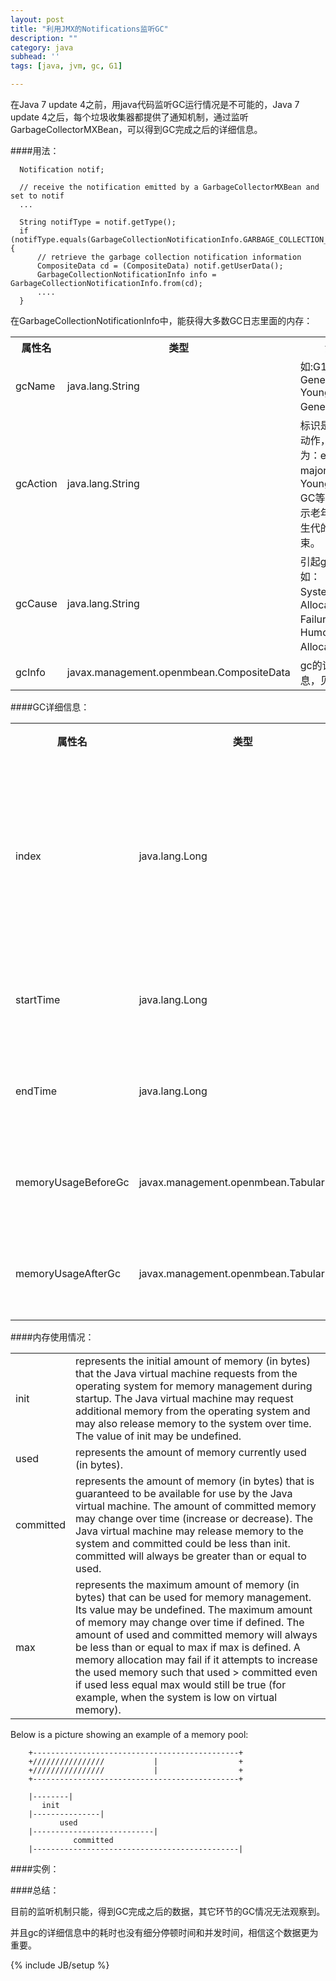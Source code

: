 ```yaml
---
layout: post
title: "利用JMX的Notifications监听GC"
description: ""
category: java
subhead: ''
tags: [java, jvm, gc, G1]

---
```


在Java 7 update 4之前，用java代码监听GC运行情况是不可能的，Java 7 update 4之后，每个垃圾收集器都提供了通知机制，通过监听GarbageCollectorMXBean，可以得到GC完成之后的详细信息。

####用法：

      Notification notif;

      // receive the notification emitted by a GarbageCollectorMXBean and set to notif
      ...

      String notifType = notif.getType();
      if (notifType.equals(GarbageCollectionNotificationInfo.GARBAGE_COLLECTION_NOTIFICATION)) {
          // retrieve the garbage collection notification information
          CompositeData cd = (CompositeData) notif.getUserData();
          GarbageCollectionNotificationInfo info = GarbageCollectionNotificationInfo.from(cd);
          ....
      }

在GarbageCollectionNotificationInfo中，能获得大多数GC日志里面的内存：


<table class="table table-bordered table-striped table-condensed">
   <tr>
      <th>属性名</th>
      <th>类型</th>
      <th>注释</th>
   </tr>
   <tr>
      <td>gcName</td>
      <td>java.lang.String</td>
      <td>如:G1 Old Generation,G1 Young Generation等</td>
   </tr>
   <tr>
      <td>gcAction</td>
      <td>java.lang.String</td>
      <td>标识是哪个gc动作，一般为：end of major GC，Young Gen GC等，分别表示老年代和新生代的gc结束。</td>
   </tr>
   <tr>
      <td>gcCause</td>
      <td>java.lang.String</td>
      <td>引起gc的原因,如：System.gc()，Allocation Failure，G1 Humongous Allocation等</td>
   </tr>
   <tr>
      <td>gcInfo</td>
      <td>javax.management.openmbean.CompositeData</td>
      <td>gc的详细信息，见下表</td>
   </tr>
</table>

####GC详细信息：

<table class="table table-bordered table-striped table-condensed">
   <tr>
      <th>属性名</th>
      <th>类型</th>
      <th>注释</th>
   </tr>
   <tr>
      <td>index</td>
      <td>java.lang.Long</td>
      <td>标识这个收集器进行了几次gc</td>
   </tr>
   <tr>
      <td>startTime</td>
      <td>java.lang.Long</td>
      <td>gc的开始时间</td>
   </tr>
   <tr>
      <td>endTime</td>
      <td>java.lang.Long</td>
      <td>gc的结束时间</td>
   </tr>
   <tr>
      <td>memoryUsageBeforeGc</td>
      <td>javax.management.openmbean.TabularData</td>
      <td>gc前内存情况</td>
   </tr>
   <tr>
      <td>memoryUsageAfterGc</td>
      <td>javax.management.openmbean.TabularData</td>
      <td>gc后内存情况</td>
   </tr>
</table>

####内存使用情况：

<table class="table table-bordered table-striped table-condensed">
     <tr>
      <td>init</td>
      <td>represents the initial amount of memory (in bytes) that the Java virtual machine requests from the operating system for memory management during startup. The Java virtual machine may request additional memory from the operating system and may also release memory to the system over time. The value of init may be undefined.
      </td>
    </tr>
    <tr>
        <td>used</td>
        <td>represents the amount of memory currently used (in bytes).
        </td>
    </tr>
    <tr>
        <td>committed</td>
        <td>represents the amount of memory (in bytes) that is guaranteed to be available for use by the Java virtual machine. The amount of committed memory may change over time (increase or decrease). The Java virtual machine may release memory to the system and committed could be less than init. committed will always be greater than or equal to used.
        </td>
    </tr>
    <tr>
        <td>max</td>
        <td>
        represents the maximum amount of memory (in bytes) that can be used for memory management. Its value may be undefined. The maximum amount of memory may change over time if defined. The amount of used and committed memory will always be less than or equal to max if max is defined. A memory allocation may fail if it attempts to increase the used memory such that used > committed even if used less equal max would still be true (for example, when the system is low on virtual memory).
        </td>
    </tr>
</table> 
   
    
Below is a picture showing an example of a memory pool:


        +----------------------------------------------+
        +////////////////           |                  +
        +////////////////           |                  +
        +----------------------------------------------+

        |--------|
           init
        |---------------|
               used
        |---------------------------|
                  committed
        |----------------------------------------------|    
        
####实例：

<script src="https://gist.github.com/lichengwu/6567273.js"></script>        


####总结：

目前的监听机制只能，得到GC完成之后的数据，其它环节的GC情况无法观察到。

并且gc的详细信息中的耗时也没有细分停顿时间和并发时间，相信这个数据更为重要。
        
   


{% include JB/setup %}